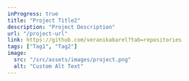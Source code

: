 ```yaml
---
inProgress: true
title: "Project Title2"
description: "Project Description"
url: "/project-url"
link: https://github.com/veranikabarel?tab=repositories
tags: ["Tag1", "Tag2"]
image:
  src: "/src/assets/images/project.png"
  alt: "Custom Alt Text"
---
```

